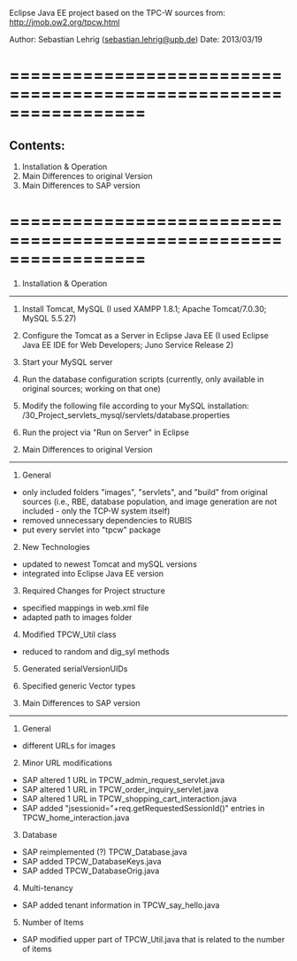 Eclipse Java EE project based on the TPC-W sources from:
http://jmob.ow2.org/tpcw.html

Author: Sebastian Lehrig (sebastian.lehrig@upb.de)
Date: 2013/03/19

=================================================================
=================================================================

Contents:
---------
1. Installation & Operation
2. Main Differences to original Version
3. Main Differences to SAP version

=================================================================
=================================================================

1. Installation & Operation
---------------------------
1) Install Tomcat, MySQL
   (I used XAMPP 1.8.1; Apache Tomcat/7.0.30; MySQL 5.5.27)
   
2) Configure the Tomcat as a Server in Eclipse Java EE
   (I used Eclipse Java EE IDE for Web Developers; Juno Service Release 2)
   
3) Start your MySQL server

4) Run the database configuration scripts (currently, only available in original sources; working on that one)

5) Modify the following file according to your MySQL installation:
   /30_Project_servlets_mysql/servlets/database.properties
   
6) Run the project via "Run on Server" in Eclipse


2. Main Differences to original Version
---------------------------------------
1) General
- only included folders "images", "servlets", and "build" from original sources
  (i.e., RBE, database population, and image generation are not included - only the TCP-W system itself)
- removed unnecessary dependencies to RUBIS
- put every servlet into "tpcw" package

2) New Technologies
- updated to newest Tomcat and mySQL versions
- integrated into Eclipse Java EE version

3) Required Changes for Project structure
- specified mappings in web.xml file
- adapted path to images folder

4) Modified TPCW_Util class
- reduced to random and dig_syl methods

5) Generated serialVersionUIDs

6) Specified generic Vector types

3. Main Differences to SAP version
----------------------------------
1) General
- different URLs for images

2) Minor URL modifications
- SAP altered 1 URL in TPCW_admin_request_servlet.java
- SAP altered 1 URL in TPCW_order_inquiry_servlet.java
- SAP altered 1 URL in TPCW_shopping_cart_interaction.java
- SAP added "jsessionid="+req.getRequestedSessionId()" entries in TPCW_home_interaction.java

3) Database
- SAP reimplemented (?) TPCW_Database.java
- SAP added TPCW_DatabaseKeys.java
- SAP added TPCW_DatabaseOrig.java

4) Multi-tenancy
- SAP added tenant information in TPCW_say_hello.java

5) Number of Items
- SAP modified upper part of TPCW_Util.java that is related to the number of items